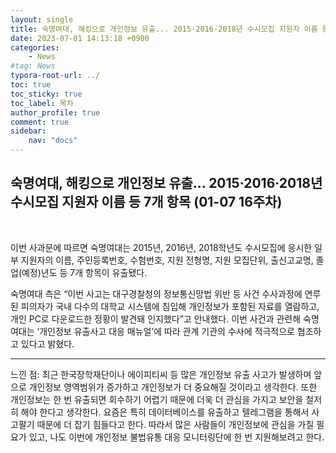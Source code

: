 ```yaml
---
layout: single
title: 숙명여대, 해킹으로 개인정보 유출... 2015·2016·2018년 수시모집 지원자 이름 등 7개 항목 (01-07 16주차)
date: 2023-07-01 14:13:18 +0900
categories: 
    - News
#tag: News
typora-root-url: ../
toc: true
toc_sticky: true
toc_label: 목차
author_profile: true
comment: true
sidebar:
    nav: "docs"
---
```



## 숙명여대, 해킹으로 개인정보 유출... 2015·2016·2018년 수시모집 지원자 이름 등 7개 항목 (01-07 16주차)

<br>

이번 사과문에 따르면 숙명여대는 2015년, 2016년, 2018학년도 수시모집에 응시한 일부 지원자의 이름, 주민등록번호, 수험번호, 지원 전형명, 지원 모집단위, 출신고교명, 졸업(예정)년도 등 7개 항목이 유출됐다.

숙명여대 측은 “이번 사고는 대구경찰청의 정보통신망법 위반 등 사건 수사과정에 연루된 피의자가 국내 다수의 대학교 시스템에 침입해 개인정보가 포함된 자료를 열람하고, 개인 PC로 다운로드한 정황이 발견돼 인지했다”고 안내했다. 이번 사건과 관련해 숙명여대는 ‘개인정보 유출사고 대응 매뉴얼’에 따라 관계 기관의 수사에 적극적으로 협조하고 있다고 밝혔다.


* * *

느낀 점: 최근 한국장학재단이나 에이피티씨 등 많은 개인정보 유출 사고가 발생하며 앞으로 개인정보 영역범위가 증가하고 개인정보가 더 중요해질 것이라고 생각한다. 또한 개인정보는 한 번 유출되면 회수하기 어렵기 때문에 더욱 더 관심을 가지고 보안을 철저히 해야 한다고 생각한다. 요즘은 특히 데이터베이스를 유출하고 텔레그램을 통해서 사고팔기 때문에 더 잡기 힘들다고 한다. 따라서 많은 사람들이 개인정보에 관심을 가질 필요가 있고, 나도 이번에 개인정보 불법유통 대응 모니터링단에 한 번 지원해보려고 한다.